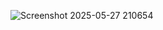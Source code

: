 ![Screenshot 2025-05-27 210654](https://github.com/user-attachments/assets/004e5f91-b4b7-4dba-a6e3-b35d779e194e)

